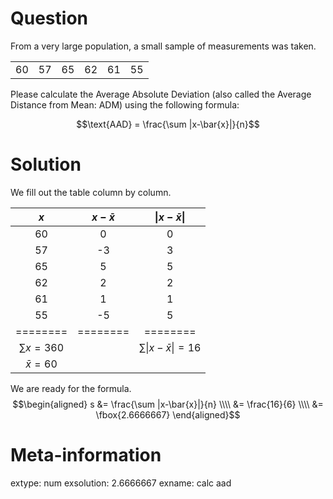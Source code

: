 

Question
========

From a very large population, a small sample of measurements was taken.



|   |   |   |   |   |   |
|--:|--:|--:|--:|--:|--:|
| 60| 57| 65| 62| 61| 55|



Please calculate the Average Absolute Deviation (also called the Average Distance from Mean: ADM) using the following formula:

$$\text{AAD} = \frac{\sum |x-\bar{x}|}{n}$$



Solution
========



We fill out the table column by column.

| $x$ | $x-\bar{x}$ | $\lvert x-\bar{x} \rvert$ |
|:---:|:---:|:---:|
|60|0|0|
|57|-3|3|
|65|5|5|
|62|2|2|
|61|1|1|
|55|-5|5|
|========|========|========|
|$\sum x = 360$| | $\sum \lvert x-\bar{x} \rvert = 16$|
|$\bar{x} = 60$| | |

We are ready for the formula.
$$\begin{aligned}
s &= \frac{\sum |x-\bar{x}|}{n} \\\\
&= \frac{16}{6} \\\\
&= \fbox{2.6666667}
\end{aligned}$$



Meta-information
============
extype: num
exsolution: 2.6666667
exname: calc aad
